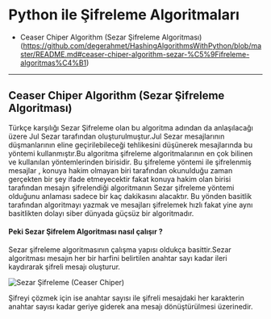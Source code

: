 # Python ile Şifreleme Algoritmaları

- Ceaser Chiper Algorithm (Sezar Şifreleme Algoritması)(https://github.com/degerahmet/HashingAlgorithmsWithPython/blob/master/README.md#ceaser-chiper-algorithm-sezar-%C5%9Fifreleme-algoritmas%C4%B1)


------------


## Ceaser Chiper Algorithm (Sezar Şifreleme Algoritması)

Türkçe karşılığı Sezar Şifreleme olan bu algoritma adından da anlaşılacağı üzere Jul Sezar tarafından oluşturulmuştur.Jul Sezar mesajlarının düşmanlarının eline geçirilebileceği tehlikesini düşünerek mesajlarında bu yöntemi kullanmıştır.Bu algoritma şifreleme algoritmalarının en çok bilinen ve kullanılan yöntemlerinden birisidir. Bu şifreleme yöntemi ile şifrelenmiş mesajlar , konuya hakim olmayan biri tarafından okunulduğu zaman gerçekten bir şey ifade etmeyecektir fakat konuya hakim olan birisi tarafından mesajın şifrelendiği algoritmanın Sezar şifreleme yöntemi olduğunu anlaması sadece bir kaç dakikasını alacaktır. Bu yönden basitlik tarafından algoritmayı yazmak ve mesajları şifrelemek hızlı fakat yine aynı basitlikten dolayı siber dünyada güçsüz bir algoritmadır.

#### Peki Sezar Şifrelem Algoritması nasıl çalışır ? 

Sezar şifreleme algoritmasının çalışma yapısı oldukça basittir.Sezar algoritması mesajın her bir harfini belirtilen anahtar sayı kadar ileri kaydırarak şifreli mesajı oluşturur.

![Sezar Şifreleme (Ceaser Chiper)](https://cdn-images-1.medium.com/max/1600/1*I8BRRDM6HRBHjeExZ-sw-Q.jpeg "Sezar Şifreleme (Ceaser Chiper)")

Şifreyi çözmek için ise anahtar sayısı ile şifreli mesajdaki her karakterin anahtar sayısı kadar geriye giderek ana mesajı dönüştürülmesi üzerinedir.


